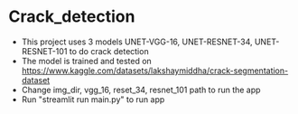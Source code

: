 # Crack_detection

- This project uses 3 models UNET-VGG-16, UNET-RESNET-34, UNET-RESNET-101 to do crack detection
- The model is trained and tested on https://www.kaggle.com/datasets/lakshaymiddha/crack-segmentation-dataset
- Change img_dir, vgg_16, reset_34, resnet_101 path to run the app
- Run "streamlit run main.py" to run app
